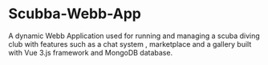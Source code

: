 # Scubba-Webb-App
A dynamic Webb Application used for running and managing a scuba diving club 
with features such as a chat system , marketplace and a gallery built with Vue 3.js
framework and MongoDB database.
